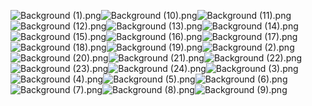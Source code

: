 ![Background (1).png](https://raw.githubusercontent.com/Klokinator/FE-Repo/main/BGs,%20Interface%20Elements/Status%20Screen%20Backgrounds/Lord%20Glenn's%2030%20Anniv%20Screens/Background%20(1).png "Background (1).png")![Background (10).png](https://raw.githubusercontent.com/Klokinator/FE-Repo/main/BGs,%20Interface%20Elements/Status%20Screen%20Backgrounds/Lord%20Glenn's%2030%20Anniv%20Screens/Background%20(10).png "Background (10).png")![Background (11).png](https://raw.githubusercontent.com/Klokinator/FE-Repo/main/BGs,%20Interface%20Elements/Status%20Screen%20Backgrounds/Lord%20Glenn's%2030%20Anniv%20Screens/Background%20(11).png "Background (11).png")![Background (12).png](https://raw.githubusercontent.com/Klokinator/FE-Repo/main/BGs,%20Interface%20Elements/Status%20Screen%20Backgrounds/Lord%20Glenn's%2030%20Anniv%20Screens/Background%20(12).png "Background (12).png")![Background (13).png](https://raw.githubusercontent.com/Klokinator/FE-Repo/main/BGs,%20Interface%20Elements/Status%20Screen%20Backgrounds/Lord%20Glenn's%2030%20Anniv%20Screens/Background%20(13).png "Background (13).png")![Background (14).png](https://raw.githubusercontent.com/Klokinator/FE-Repo/main/BGs,%20Interface%20Elements/Status%20Screen%20Backgrounds/Lord%20Glenn's%2030%20Anniv%20Screens/Background%20(14).png "Background (14).png")![Background (15).png](https://raw.githubusercontent.com/Klokinator/FE-Repo/main/BGs,%20Interface%20Elements/Status%20Screen%20Backgrounds/Lord%20Glenn's%2030%20Anniv%20Screens/Background%20(15).png "Background (15).png")![Background (16).png](https://raw.githubusercontent.com/Klokinator/FE-Repo/main/BGs,%20Interface%20Elements/Status%20Screen%20Backgrounds/Lord%20Glenn's%2030%20Anniv%20Screens/Background%20(16).png "Background (16).png")![Background (17).png](https://raw.githubusercontent.com/Klokinator/FE-Repo/main/BGs,%20Interface%20Elements/Status%20Screen%20Backgrounds/Lord%20Glenn's%2030%20Anniv%20Screens/Background%20(17).png "Background (17).png")![Background (18).png](https://raw.githubusercontent.com/Klokinator/FE-Repo/main/BGs,%20Interface%20Elements/Status%20Screen%20Backgrounds/Lord%20Glenn's%2030%20Anniv%20Screens/Background%20(18).png "Background (18).png")![Background (19).png](https://raw.githubusercontent.com/Klokinator/FE-Repo/main/BGs,%20Interface%20Elements/Status%20Screen%20Backgrounds/Lord%20Glenn's%2030%20Anniv%20Screens/Background%20(19).png "Background (19).png")![Background (2).png](https://raw.githubusercontent.com/Klokinator/FE-Repo/main/BGs,%20Interface%20Elements/Status%20Screen%20Backgrounds/Lord%20Glenn's%2030%20Anniv%20Screens/Background%20(2).png "Background (2).png")![Background (20).png](https://raw.githubusercontent.com/Klokinator/FE-Repo/main/BGs,%20Interface%20Elements/Status%20Screen%20Backgrounds/Lord%20Glenn's%2030%20Anniv%20Screens/Background%20(20).png "Background (20).png")![Background (21).png](https://raw.githubusercontent.com/Klokinator/FE-Repo/main/BGs,%20Interface%20Elements/Status%20Screen%20Backgrounds/Lord%20Glenn's%2030%20Anniv%20Screens/Background%20(21).png "Background (21).png")![Background (22).png](https://raw.githubusercontent.com/Klokinator/FE-Repo/main/BGs,%20Interface%20Elements/Status%20Screen%20Backgrounds/Lord%20Glenn's%2030%20Anniv%20Screens/Background%20(22).png "Background (22).png")![Background (23).png](https://raw.githubusercontent.com/Klokinator/FE-Repo/main/BGs,%20Interface%20Elements/Status%20Screen%20Backgrounds/Lord%20Glenn's%2030%20Anniv%20Screens/Background%20(23).png "Background (23).png")![Background (24).png](https://raw.githubusercontent.com/Klokinator/FE-Repo/main/BGs,%20Interface%20Elements/Status%20Screen%20Backgrounds/Lord%20Glenn's%2030%20Anniv%20Screens/Background%20(24).png "Background (24).png")![Background (3).png](https://raw.githubusercontent.com/Klokinator/FE-Repo/main/BGs,%20Interface%20Elements/Status%20Screen%20Backgrounds/Lord%20Glenn's%2030%20Anniv%20Screens/Background%20(3).png "Background (3).png")![Background (4).png](https://raw.githubusercontent.com/Klokinator/FE-Repo/main/BGs,%20Interface%20Elements/Status%20Screen%20Backgrounds/Lord%20Glenn's%2030%20Anniv%20Screens/Background%20(4).png "Background (4).png")![Background (5).png](https://raw.githubusercontent.com/Klokinator/FE-Repo/main/BGs,%20Interface%20Elements/Status%20Screen%20Backgrounds/Lord%20Glenn's%2030%20Anniv%20Screens/Background%20(5).png "Background (5).png")![Background (6).png](https://raw.githubusercontent.com/Klokinator/FE-Repo/main/BGs,%20Interface%20Elements/Status%20Screen%20Backgrounds/Lord%20Glenn's%2030%20Anniv%20Screens/Background%20(6).png "Background (6).png")![Background (7).png](https://raw.githubusercontent.com/Klokinator/FE-Repo/main/BGs,%20Interface%20Elements/Status%20Screen%20Backgrounds/Lord%20Glenn's%2030%20Anniv%20Screens/Background%20(7).png "Background (7).png")![Background (8).png](https://raw.githubusercontent.com/Klokinator/FE-Repo/main/BGs,%20Interface%20Elements/Status%20Screen%20Backgrounds/Lord%20Glenn's%2030%20Anniv%20Screens/Background%20(8).png "Background (8).png")![Background (9).png](https://raw.githubusercontent.com/Klokinator/FE-Repo/main/BGs,%20Interface%20Elements/Status%20Screen%20Backgrounds/Lord%20Glenn's%2030%20Anniv%20Screens/Background%20(9).png "Background (9).png")